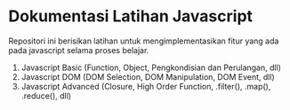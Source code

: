 # Dokumentasi Latihan Javascript

Repositori ini berisikan latihan untuk mengimplementasikan fitur yang ada pada javascript selama proses belajar.
1. Javascript Basic (Function, Object, Pengkondisian dan Perulangan, dll)
2. Javascript DOM (DOM Selection, DOM Manipulation, DOM Event, dll)
3. Javascript Advanced (Closure, High Order Function, .filter(), .map(), .reduce(), dll)
